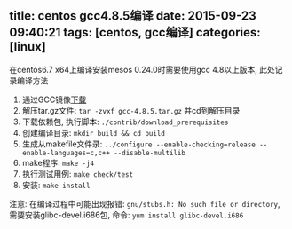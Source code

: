 title: centos gcc4.8.5编译
date: 2015-09-23 09:40:21
tags: [centos, gcc编译]
categories: [linux]
---

在centos6.7 x64上编译安装mesos 0.24.0时需要使用gcc 4.8以上版本, 此处记录编译方法
1. 通过GCC镜像[下载](https://gcc.gnu.org/mirrors.html "gcc 4.8.5")
2. 解压tar.gz文件: `tar -zvxf gcc-4.8.5.tar.gz` 并cd到解压目录
3. 下载依赖包, 执行脚本: `./contrib/download_prerequisites`
4. 创建编译目录: `mkdir build && cd build`
5. 生成从makefile文件录: `../configure --enable-checking=release --enable-languages=c,c++ --disable-multilib`
6. make程序: `make -j4`
7. 执行测试用例: `make check/test`
8. 安装: `make install`

注意:
在编译过程中可能出现报错: `gnu/stubs.h: No such file or directory`, 需要安装glibc-devel.i686包, 命令: `yum install glibc-devel.i686`

